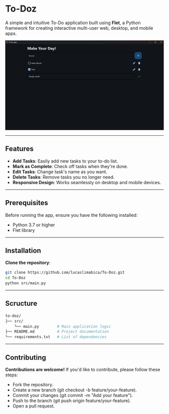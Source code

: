 # To-Doz

A simple and intuitive To-Do application built using **Flet**, a Python framework for creating interactive multi-user web, desktop, and mobile apps.

![To-Doz Screenshot](screenshot.png)

---

## Features

- **Add Tasks**: Easily add new tasks to your to-do list.
- **Mark as Complete**: Check off tasks when they're done.
- **Edit Tasks**: Change task's name as you want.
- **Delete Tasks**: Remove tasks you no longer need.
- **Responsive Design**: Works seamlessly on desktop and mobile devices.

---

## Prerequisites

Before running the app, ensure you have the following installed:

- Python 3.7 or higher
- Flet library

---

## Installation

**Clone the repository**:
   ```bash
   git clone https://github.com/lucaslimabica/To-Doz.git
   cd To-Doz
   python src/main.py
  ```

---

## Scructure
  ```bash
  to-doz/
  ├── src/
      └── main.py        # Main application logic
  ├── README.md          # Project documentation
  └── requirements.txt   # List of dependencies
  ```

---

## Contributing

**Contributions are welcome!** If you'd like to contribute, please follow these steps:

- Fork the repository.
- Create a new branch (git checkout -b feature/your-feature).
- Commit your changes (git commit -m "Add your feature").
- Push to the branch (git push origin feature/your-feature).
- Open a pull request.

